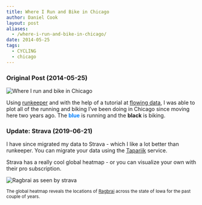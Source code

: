 ```yaml
---
title: Where I Run and Bike in Chicago
author: Daniel Cook
layout: post
aliases:
  - /where-i-run-and-bike-in-chicago/
date: 2014-05-25
tags:
  - CYCLING
  - chicago
---
```


### Original Post (2014-05-25)

![Where I run and bike in Chicago](/2-all.png)

Using [runkeeper](http://www.runkeeper.com) and with the help of a tutorial at [flowing data](http://www.flowingdata.com), I was able to plot all of the running and biking I&#8217;ve been doing in Chicago since moving here two years ago. The <span style="color:#0080ff"><strong>blue</strong></span> is running and the **black** is biking.

<div style="clear:both"></div>

### Update: Strava (2019-06-21)

I have since migrated my data to Strava - which I like a lot better than runkeeper. You can migrate your data using the [Tapariik](https://tapiriik.com/) service.

Strava has a really cool global heatmap - or you can visualize your own with their pro subscription.

![Ragbrai as seen by strava](/ragbrai.png)

<small>The global heatmap reveals the locations of [Ragbrai](https://ragbrai.com/) across the state of Iowa for the past couple of years.</small>